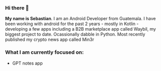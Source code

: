 ### Hi there 👋

**My name is Sebastian**. I am an Android Developer from Guatemala. I have been working with android for the past 2 years - mostly in Kotlin - developing a few apps including a B2B marketplace app called Waybil, my biggest project to date. Ocassionally dabble in Python. Most recently published my crypto news app called Min3r

### What I am currently focused on:

- GPT notes app



